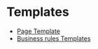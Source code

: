 # Templates

* [Page Template](page-template.md)
* [Business rules Templates](business-rules-template.md)

